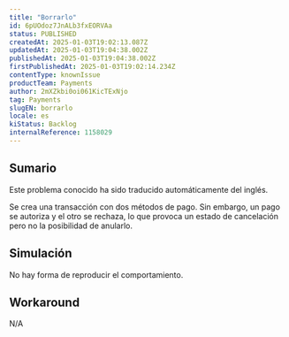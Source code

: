 ```yaml
---
title: "Borrarlo"
id: 6pUOdoz7JnALb3fxEORVAa
status: PUBLISHED
createdAt: 2025-01-03T19:02:13.087Z
updatedAt: 2025-01-03T19:04:38.002Z
publishedAt: 2025-01-03T19:04:38.002Z
firstPublishedAt: 2025-01-03T19:02:14.234Z
contentType: knownIssue
productTeam: Payments
author: 2mXZkbi0oi061KicTExNjo
tag: Payments
slugEN: borrarlo
locale: es
kiStatus: Backlog
internalReference: 1158029
---
```


## Sumario

<div class="alert alert-info">
  <p>Este problema conocido ha sido traducido automáticamente del inglés.</p>
</div>


Se crea una transacción con dos métodos de pago. Sin embargo, un pago se autoriza y el otro se rechaza, lo que provoca un estado de cancelación pero no la posibilidad de anularlo.


##

## Simulación


No hay forma de reproducir el comportamiento.



## Workaround


N/A





